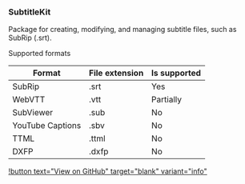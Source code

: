 ### SubtitleKit

Package for creating, modifying, and managing subtitle files, such as SubRip (.srt).

Supported formats

| Format | File extension | Is supported |
| --- | --- | --- |
| SubRip | .srt | Yes |
| WebVTT | .vtt | Partially |
| SubViewer | .sub | No |
| YouTube Captions | .sbv | No |
| TTML | .ttml | No |
| DXFP | .dxfp | No |

[!button text="View on GitHub" target="blank" variant="info"](https://github.com/ggoraa/SubtitleKit)
